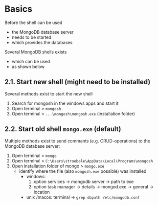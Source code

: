 # Basics

Before the shell can be used

- the MongoDB database server
- needs to be started
- which provides the databases

Several MongoDB shells exists

- which can be used
- as shown below

## 2.1. Start new shell (might need to be installed)

Several methods exist to start the new shell

1. Search for mongosh in the windows apps and start it
2. Open terminal > `mongosh`
3. Open terminal > `...\mongosh\mongosh.exe` (installation folder)

## 2.2. Start old shell `mongo.exe` (default)

Multiple methods exist to send commants (e.g. CRUD-operations) to the MongoDB database server:

1. Open terminal > `mongo`
2. Open terminal > `C:\Users\stroebele\AppData\Local\Programs\mongosh`
3. Open installation folder of mongo > `mongo.exe`
   - identify where the file (also `mongosh.exe` possible) was installed
     - windows:
       1. option services -> mongodb server -> path to exe
       2. option task manager -> details -> mongod.exe -> general -> location
     - unix /macos: terminal -> `grep dbpath /etc/mongodb.conf`
